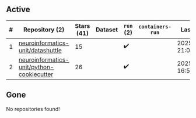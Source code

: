 ## Active
| # | Repository (2) | Stars (41) | Dataset | `run` (2) | `containers-run` | Last Modified |
| --- | --- | --- | --- | --- | --- | --- |
| 1 | [neuroinformatics-unit/datashuttle](https://github.com/neuroinformatics-unit/datashuttle) | 15 |  | :heavy_check_mark: |  | 2025-02-19 21:00:24+00:00 |
| 2 | [neuroinformatics-unit/python-cookiecutter](https://github.com/neuroinformatics-unit/python-cookiecutter) | 26 |  | :heavy_check_mark: |  | 2025-02-03 16:54:04+00:00 |

## Gone
No repositories found!
